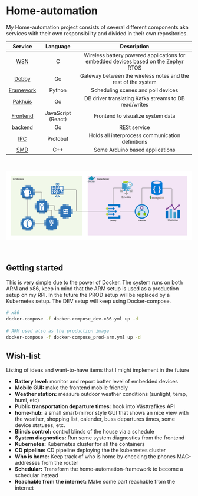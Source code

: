 # Home-automation

My Home-automation project consists of several different components aka services with their own responsibility and divided in their own repositories.

|                             **Service**                            |    **Language**    |                                    **Description**                                   |
|:------------------------------------------------------------------:|:------------------:|:------------------------------------------------------------------------------------:|
| [WSN](https://github.com/DankersW/wsn)                             | C                  | Wireless battery powered applications for embedded devices based on the Zephyr RTOS  |
| [Dobby](https://github.com/DankersW/dobby)                         | Go                 | Gateway between the wireless notes and the rest of the system                        |
| [Framework](https://github.com/DankersW/home-automation-framework) | Python             | Scheduling scenes and poll devices                                                   |
| [Pakhuis](https://github.com/DankersW/pakhuis)                     | Go                 | DB driver translating Kafka streams to DB read/writes                                |
| [Frontend](https://github.com/DankersW/home-automation-frontend)   | JavaScript (React) | Frontend to visualize system data                                                    |
| [backend](https://github.com/DankersW/home-automation-backend)     | Go                 | RESt service                                                                         |
| [IPC](https://github.com/DankersW/home-automation-ipc)             | Protobuf           | Holds all interprocess communication definitions                                     |
| [SMD](https://github.com/DankersW/smart-home-devices)              | C++                | Some Arduino based applications                                                      |

&nbsp;

![Architecture](static/architecture/Home-automation.png "Architectural overview")

&nbsp;

## Getting started

This is very simple due to the power of Docker. The system runs on both ARM and x86, keep in mind that the ARM setup is used as a production setup on my RPI. In the future the PROD setup will be replaced by a Kubernetes setup. The DEV setup will keep using Docker-compose.

```sh
# x86
docker-compose -f docker-compose_dev-x86.yml up -d

# ARM used also as the production image
docker-compose -f docker-compose_prod-arm.yml up -d
```

## Wish-list

Listing of ideas and want-to-have items that I might implement in the future

* **Battery level:** monitor and report batter level of embedded devices
* **Mobile GUI:** make the frontend mobile friendly
* **Weather station:** measure outdoor weather conditions (sunlight, temp, humi, etc)
* **Public transportation departure times:** hook into Västtrafikes API
* **home-hub:** a small smart-mirror style GUI that shows an nice view with the weather, shopping list, calender, buss departures times, some device statuses, etc.
* **Blinds control:** control blinds of the house via a schedule
* **System diagnostics:** Run some system diagnostics from the frontend
* **Kubernetes:** Kubernetes cluster for all the containers
* **CD pipeline:** CD pipeline deploying the the kubernetes cluster
* **Who is home:** Keep track of who is home by checking the phones MAC-addresses from the router
* **Schedular:** Transform the home-automation-framework to become a schedular instead
* **Reachable from the internet:** Make some part reachable from the internet
